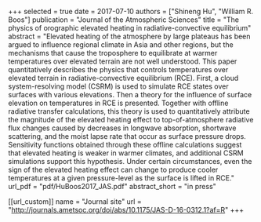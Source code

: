 +++
selected = true
date = 2017-07-10
authors = ["Shineng Hu", "William R. Boos"]
publication = "Journal of the Atmospheric Sciences"
title = "The physics of orographic elevated heating in radiative-convective equilibrium"
abstract = "Elevated heating of the atmosphere by large plateaus has been argued to influence regional climate in Asia and other regions, but the mechanisms that cause the troposphere to equilibrate at warmer temperatures over elevated terrain are not well understood. This paper quantitatively describes the physics that controls temperatures over elevated terrain in radiative-convective equilibrium (RCE). First, a cloud system-resolving model (CSRM) is used to simulate RCE states over surfaces with various elevations. Then a theory for the influence of surface elevation on temperatures in RCE is presented. Together with offline radiative transfer calculations, this theory is used to quantitatively attribute the magnitude of the elevated heating effect to top-of-atmosphere radiative flux changes caused by decreases in longwave absorption, shortwave scattering, and the moist lapse rate that occur as surface pressure drops. Sensitivity functions obtained through these offline calculations suggest that elevated heating is weaker in warmer climates, and additional CSRM simulations support this hypothesis. Under certain circumstances, even the sign of the elevated heating effect can change to produce cooler temperatures at a given pressure-level as the surface is lifted in RCE."
url_pdf = "pdf/HuBoos2017_JAS.pdf"
abstract_short =  "in press"

[[url_custom]]
    name = "Journal site"
    url = "http://journals.ametsoc.org/doi/abs/10.1175/JAS-D-16-0312.1?af=R"
+++

